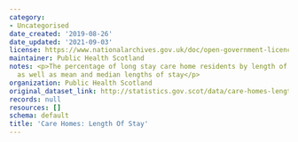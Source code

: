 ```yaml
---
category:
- Uncategorised
date_created: '2019-08-26'
date_updated: '2021-09-03'
license: https://www.nationalarchives.gov.uk/doc/open-government-licence/version/3/
maintainer: Public Health Scotland
notes: <p>The percentage of long stay care home residents by length of their stay,
  as well as mean and median lengths of stay</p>
organization: Public Health Scotland
original_dataset_link: http://statistics.gov.scot/data/care-homes-length-of-stay
records: null
resources: []
schema: default
title: 'Care Homes: Length Of Stay'
---
```

